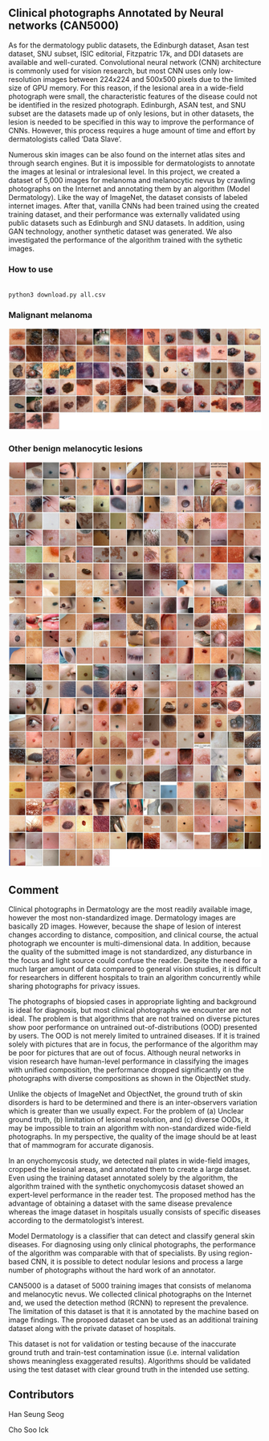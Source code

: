 ## Clinical photographs Annotated by Neural networks (CAN5000) ##

As for the dermatology public datasets, the Edinburgh dataset, Asan test dataset, SNU subset, ISIC editorial, Fitzpatric 17k, and DDI datasets are available and well-curated. Convolutional neural network (CNN) architecture is commonly used for vision research, but most CNN uses only low-resolution images between 224x224 and 500x500 pixels due to the limited size of GPU memory. For this reason, if the lesional area in a wide-field photograph were small, the characteristic features of the disease could not be identified in the resized photograph. Edinburgh, ASAN test, and SNU subset are the datasets made up of only lesions, but in other datasets, the lesion is needed to be specified in this way to improve the performance of CNNs. However, this process requires a huge amount of time and effort by dermatologists called ‘Data Slave’.

Numerous skin images can be also found on the internet atlas sites and through search engines. But it is impossible for dermatologists to annotate the images at lesinal or intralesional level. In this project, we created a dataset of 5,000 images for melanoma and melanocytic nevus by crawling photographs on the Internet and annotating them by an algorithm (Model Dermatology). Like the way of ImageNet, the dataset consists of labeled internet images. After that, vanilla CNNs had been trained using the created training dataset, and their performance was externally validated using public datasets such as Edinburgh and SNU datasets. In addition, using GAN technology, another synthetic dataset was generated. We also investigated the performance of the algorithm trained with the sythetic images.

### How to use ###
<pre><code>
python3 download.py all.csv
</code></pre>

### Malignant melanoma ###

![img](https://github.com/whria78/can/blob/main/thumbnails/malignantmelanoma.jpg?raw=true)

### Other benign melanocytic lesions ###

![img](https://github.com/whria78/can/blob/main/thumbnails/melanocyticnevus.jpg?raw=true)


## Comment ##

Clinical photographs in Dermatology are the most readily available image, however the most non-standardized image. Dermatology images are basically 2D images. However, because the shape of lesion of interest changes according to distance, composition, and clinical course, the actual photograph we encounter is multi-dimensional data. In addition, because the quality of the submitted image is not standardized, any disturbance in the focus and light source could confuse the reader. Despite the need for a much larger amount of data compared to general vision studies, it is difficult for researchers in different hospitals to train an algorithm concurrently while sharing photographs for privacy issues.

The photographs of biopsied cases in appropriate lighting and background is ideal for diagnosis, but most clinical photographs we encounter are not ideal. The problem is that algorithms that are not trained on diverse pictures show poor performance on untrained out-of-distributions (OOD) presented by users. The OOD is not merely limited to untrained diseases. If it is trained solely with pictures that are in focus, the performance of the algorithm may be poor for pictures that are out of focus. Although neural networks in vision research have human-level performance in classifying the images with unified composition, the performance dropped significantly on the photographs with diverse compositions as shown in the ObjectNet study. 

Unlike the objects of ImageNet and ObjectNet, the ground truth of skin disorders is hard to be determined and there is an inter-observers variation which is greater than we usually expect. For the problem of (a) Unclear ground truth, (b) limitation of lesional resolution, and (c) diverse OODs, it may be impossible to train an algorithm with non-standardized wide-field photographs. In my perspective, the quality of the image should be at least that of mammogram for accurate diganosis. 

In an onychomycosis study, we detected nail plates in wide-field images, cropped the lesional areas, and annotated them to create a large dataset. Even using the training dataset annotated solely by the algorithm, the algorithm trained with the synthetic onychomycosis dataset showed an expert-level performance in the reader test. The proposed method has the advantage of obtaining a dataset with the same disease prevalence whereas the image dataset in hospitals usually consists of specific diseases according to the dermatologist’s interest.

Model Dermatology is a classifier that can detect and classify general skin diseases. For diagnosing using only clinical photographs, the performance of the algorithm was comparable with that of specialists. By using region-based CNN, it is possible to detect nodular lesions and process a large number of photographs without the hard work of an annotator.

CAN5000 is a dataset of 5000 training images that consists of melanoma and melanocytic nevus. We collected clinical photographs on the Internet and, we used the detection method (RCNN) to represent the prevalence. The limitation of this dataset is that it is annotated by the machine based on image findings. The proposed dataset can be used as an additional training dataset along with the private dataset of hospitals. 

This dataset is not for validation or testing because of the inaccurate ground truth and train-test contamination issue (i.e. internal validation shows meaningless exaggerated results). Algorithms should be validated using the test dataset with clear ground truth in the intended use setting.

## Contributors ##
Han Seung Seog

Cho Soo Ick
